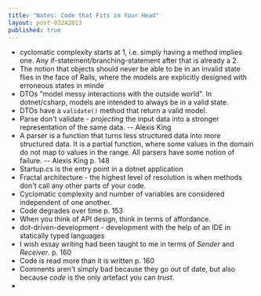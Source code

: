 ```yaml
---
title: "Notes: Code that Fits in Your Head"
layout: post-03242013
published: true
---
```


- cyclomatic complexity starts at 1, i.e. simply having a method
  implies one. Any if-statement/branching-statement after that is
  already a 2.
- The notion that objects should never be able to be in an invalid
  state flies in the face of Rails, where the models are explicitly
  designed with erroneous states in minde
- DTOs "model messy interactions with the outside world". In
  dotnet/csharp, models are intended to always be in a valid state.
- DTOs have a `validate()` method that return a valid model.
- Parse don't validate - _projecting_ the input data into a stronger
  representation of the same data. -- Alexis King
- A parser is a function that turns less structured data into more
  structured data. It is a partial function, where some values in the
  domain do not map to values in the range. All parsers have some
  notion of failure. -- Alexis King p. 148
- Startup.cs is the entry point in a dotnet application
- Fractal architecture - the highest level of resolution is when
  methods don't call any other parts of your code.
- Cyclomatic complexity and number of variables are considered
  independent of one another.
- Code degrades over time p. 153
- When you think of API design, think in terms of affordance.
- dot-driven-development - development with the help of an IDE in
  statically typed languages
- I wish essay writing had been taught to me in terms of _Sender_ and
  _Receiver_. p. 160
- Code is read more than it is written p. 160
- Comments aren't simply bad because they go out of date, but also
  because _code_ is the only artefact you can _trust_.
-
